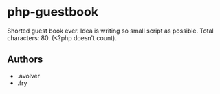 # php-guestbook
Shorted guest book ever.
Idea is writing so small script as possible. Total characters: 80. (<?php doesn't count).

## Authors
* .avolver
* .fry